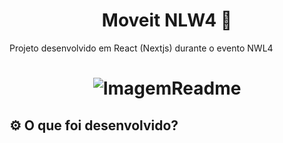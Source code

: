 <h1 align="center"> Moveit NLW4 🚀 </h1>
<p>Projeto desenvolvido em React (Nextjs) durante o evento NWL4</p>
<h1 align="center">
<img scr="/img_redme.jgp" alt="ImagemReadme" alt="ImagemReadme">
</h1>
<h2> ⚙️ O que foi desenvolvido?<h2>
